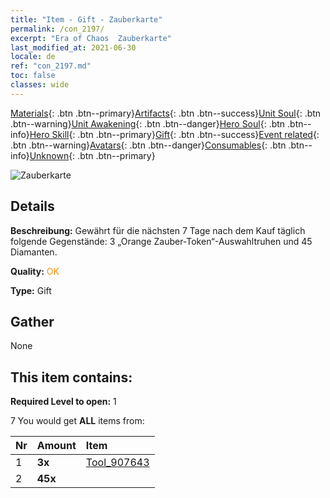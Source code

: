 ```yaml
---
title: "Item - Gift - Zauberkarte"
permalink: /con_2197/
excerpt: "Era of Chaos  Zauberkarte"
last_modified_at: 2021-06-30
locale: de
ref: "con_2197.md"
toc: false
classes: wide
---
```

 [Materials](/ItemsDE/){: .btn .btn--primary}[Artifacts](/ItemsDE/Artifacts/){: .btn .btn--success}[Unit Soul](/ItemsDE/UnitSoul/){: .btn .btn--warning}[Unit Awakening](/ItemsDE/UnitAwakening/){: .btn .btn--danger}[Hero Soul](/ItemsDE/HeroSoul/){: .btn .btn--info}[Hero Skill](/ItemsDE/HeroSkill/){: .btn .btn--primary}[Gift](/ItemsDE/Gift/){: .btn .btn--success}[Event related](/ItemsDE/Events/){: .btn .btn--warning}[Avatars](/ItemsDE/Avatars/){: .btn .btn--danger}[Consumables](/ItemsDE/Consumables/){: .btn .btn--info}[Unknown](/ItemsDE/Unknown/){: .btn .btn--primary}

 ![Zauberkarte](/images/t/i_907532.png)

## Details
 **Beschreibung:** Gewährt für die nächsten 7 Tage nach dem Kauf täglich folgende Gegenstände: 3 „Orange Zauber-Token“-Auswahltruhen und 45 Diamanten.

 **Quality:** <span style="color: #FF8C00">OK</span>

 **Type:** Gift

## Gather

  None

## This item contains:

 **Required Level to open:** 1

 7 You would get **ALL** items  from:

  | Nr | Amount |     Item    |
  |:---|:-------|:------------|
  | 1 |  **3x** | [Tool_907643](/de/Items/con_2198/) |  | 
  | 2 |  **45x** | <i class="fas fa-gem"/> |  | 
